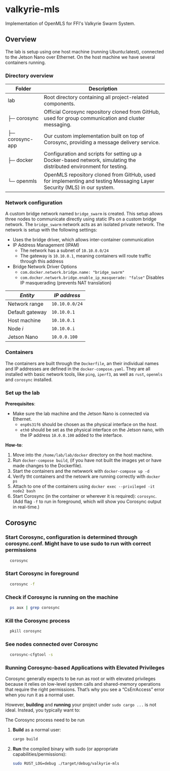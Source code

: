 # valkyrie-mls
Implementation of OpenMLS for FFI's Valkyrie Swarm System.


## Overview 
The lab is setup using one host machine (running Ubuntu:latest), connected to the Jetson Nano over Ethernet. On the host machine we have several containers running.

### Directory overview
| Folder         | Description |
|---------------|------------------------------------------------------------|
| lab           | Root directory containing all project-related components. |
| ├─ corosync   | Official Corosync repository cloned from GitHub, used for group communication and cluster messaging. |
| ├─ corosync-app | Our custom implementation built on top of Corosync, providing a message delivery service. |
| ├─ docker     | Configuration and scripts for setting up a Docker-based network, simulating the distributed environment for testing. |
| └─ openmls    | OpenMLS repository cloned from GitHub, used for implementing and testing Messaging Layer Security (MLS) in our system. |




### Network configuration
A custom bridge network named `bridge_swarm` is created. This setup allows three nodes to communicate directly using static IPs on a custom bridge network. The `bridge_swarm` network acts as an isolated private network. The network is setup with the following settings: 
- Uses the bridge driver, which allows inter-container communication
- IP Address Management (IPAM)
	- The network has a subnet of `10.10.0.0/24`
	- The gateway is `10.10.0.1`, meaning containers will route traffic through this address 
- Bridge Network Driver Options 
	- `com.docker.network.bridge.name: "bridge_swarm"`
	- `com.docker.network.bridge.enable_ip_masquerade: "false"` Disables IP masquerading (prevents NAT translation)



| *Entity*       | *IP address*  |
| --------------- | ------------- |
| Network range   | `10.10.0.0/24` |
| Default gateway | `10.10.0.1`    |
| Host machine    | `10.10.0.1`    |
| Node *i*        | `10.10.0.i`    |
| Jetson Nano     | `10.0.0.100`  |

### Containers
The containers are built through the `Dockerfile`, an their individual names and IP addresses are defined in the `docker-compose.yaml`. They are all installed with basic network tools, like `ping`, `iperf3`, as well as `rust`, `openmls` and `corosync` installed. 

### Set up the lab
**Prerequisites**:
- Make sure the lab machine and the Jetson Nano is connected via Ethernet. 
	- `enp0s31f6` should be chosen as the physical interface on the *host*.
	- `eth0` should be set as the physical interface on the Jetson nano, with the IP address `10.0.0.100` added to the interface.

**How-to**:
1. Move into the `/home/lab/lab/docker` directory on the host machine.
2. Run `docker-compose build`, (if you have not built the images yet or have made changes to the Dockerfile). 
3. Start the containers and the netwwork with `docker-compose up -d`
4. Verify tht containers and the netowrk are running correctly with `docker ps`
4. Attach to one of the containers using `docker exec --privileged -it node2 bash`
5. Start Corosync (in the container or wherever it is required):  `corosync`. (Add flag `-f` to run in foreground, which will show you Corosync output in real-time.)   
 

## Corosync
### Start Corosync, configuration is determined through corosync.conf. Might have to use sudo to run with correct permissions  
 ```bash
   corosync
   ```

### Start Corosync in foreground 
 ```bash
   corosync -f
   ```


### Check if Corosync is running on the machine 
 ```bash
   ps aux | grep corosync
   ```

### Kill the Corosync process 
 ```bash
   pkill corosync
   ```

### See nodes connected over Corosync 
 ```bash
   corosync-cfgtool -s 
   ```




### Running Corosync-based Applications with Elevated Privileges
Corosync generally expects to be run as root or with elevated privileges because it relies on low-level system calls and shared-memory operations that require the right permissions. That’s why you see a “CsErrAccess” error when you run it as a normal user.

However, **building** and **running** your project under `sudo cargo ...` is not ideal. Instead, you typically want to:

The Corosync process need to be run 


1. **Build** as a normal user:

   ```bash
   cargo build
   ```

2. **Run** the compiled binary with sudo (or appropriate capabilities/permissions):
   ```bash
   sudo RUST_LOG=debug ./target/debug/valkyrie-mls
   ```
